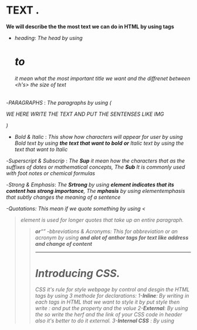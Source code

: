 # TEXT .
**We will describe the the most text we can do in HTML by using tags**
- *heading*: *The head by using <h1> to <h6> it mean what the most important title we want and the diffrenet between <h's>  the size of text*
  


  








-*PARAGRAPHS* : *The paragraphs by using (<p> WE HERE WRITE THE TEXT AND PUT THE SENTENSES LIKE IMG</p>)*

- *Bold & Italic* : *This show how characters  will appear for user by using Bold text  by using <b>the text that want to bold</b> **or** Italic text by using <I>the text that want to Italic</I>*

-*Superscript & Subscrip* : *The **Sup** it mean  how the characters that  as the suffixes of dates or mathematical concepts, The **Sub** It is commonly used with foot notes or chemical formulas*

-*Strong & Emphasis*: *The **Srtrong** by using <strong>element indicates that its content has strong importance</strong>, The **mphasis** by using <em> elementemphasis that subtly changes the meaning of a sentence</em><em>*


-*Quotations*: *This mean if we quote something by using <<blockquote> element is used for longer quotes that take up an entire paragraph.<blockquote>**or**<q></q>*
-*bbreviations & Acronyms*: *This for abbreviation or an acronym by using <aabr>*
**and alot of anthor tags for text like address and change of content**

----------------------------------------------------------------------------------


# Introducing CSS.
*CSS it's rule for style webpage  by control and desgin the HTML tags by using 3 methode for declarations*:
1-**Inline**: *By writing in each tags in HTML that we want to style it by put style then write : and put the property and the value*
 2-**External**: *By using the <link>  so write the herf and the link of your CSS code in header also it's better to do it external*.
 3-**Internal CSS** : *By using <style> tag  in the head then put the element that want then curly brackets*.

**We can determine which element that we want to show thae effect of it by write the element and then curly brackets inside it we write the property and the value**

###### CSS selctor
**CSS selectors are used to "find" or select the HTML elements we want to style.**
*Simple selectors (select elements based on name, id, class)
*Combinator selectors (select elements based on a specific relationship between them)
*Pseudo-class selectors (select elements based on a certain state)
*Pseudo-elements selectors (select and style a part of an element)
*Attribute selectors (select elements based on an attribute or attribute value)


# JS
**The JS it's sequnce of statements that make the our webpage interactive**
- *In the JS if we want to write a note in code to know what each line mean  by using comment by using multi line comment and single line comment*
-*We store our data that we need in our code by using **Var** it's mean store the varible that we give value by declaration and we can change the value by write anthore declartion for var and change the value*
-*We have Datatype it mean what the type of our data that we want to store in var we have Different Datatypr like:numbers (0-9), strings (text), and Boolean values (true or false).*
-*In JS we have operators for Expressionsto calculate a value.*


##### SWITCH STATEMENTS .
 **switch statement** *starts with a variable called the switch value.*
 *the switch statement mean we have cases that have alot conditions if case yes then do the statement and if not go to next case* *Each case indicates a possible value for the variable and the code will run if the variable matches that value and at is the same*
 . 




